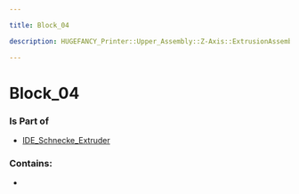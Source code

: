 ```yaml
---

title: Block_04

description: HUGEFANCY_Printer::Upper_Assembly::Z-Axis::ExtrusionAssembly::Extruder_IDE::IDE_Schnecke_Extruder::Block_04

---
```

# Block_04
<script>
    var geoarray = '{"Block_04": {}}';
</script>
<script>
    var basepath = '/assets/HUGEFANCY_Printer/Upper_Assembly/Z-Axis/ExtrusionAssembly/Extruder_IDE/IDE_Schnecke_Extruder/';
</script>
<link rel="stylesheet" href="/css/container.css">

<div id="container"></div>

<!-- these are the required scripts for the three.js scene -->
<script src="/lib/three.min.js"></script>
<script src="/lib/OrbitControls.js"></script>
<script src="/lib/RectAreaLightUniformsLib.js"></script>
<!-- this is your app's lib file -->
<script src="/lib/triceratops_app.js"></script>
### Is Part of
- [IDE_Schnecke_Extruder](../IDE_Schnecke_Extruder)  

### Contains:
- [](./Block_04/)

